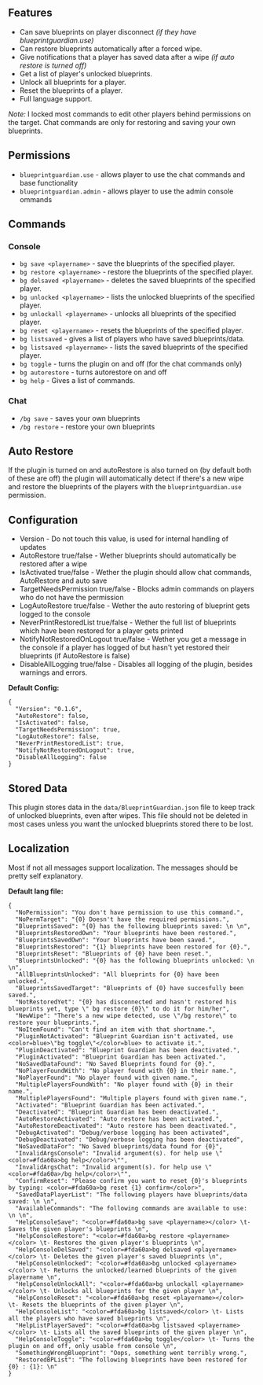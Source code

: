 ## Features

* Can save blueprints on player disconnect *(if they have blueprintguardian.use)*
* Can restore blueprints automatically after a forced wipe.
* Give notifications that a player has saved data after a wipe *(if auto restore is turned off)*
* Get a list of player's unlocked blueprints.
* Unlock all blueprints for a player.
* Reset the blueprints of a player.
* Full language support.

*Note:* I locked most commands to edit other players behind permissions on the target. Chat commands are only for restoring and saving your own blueprints.

## Permissions

* `blueprintguardian.use` - allows player to use the chat commands and base functionality
* `blueprintguardian.admin` - allows player to use the admin console ommands

## Commands

### Console

* `bg save <playername>` - save the blueprints of the specified player.
* `bg restore <playername>` - restore the blueprints of the specified player.
* `bg delsaved <playername>` - deletes the saved blueprints of the specified player.
* `bg unlocked <playername>` - lists the unlocked blueprints of the specified player.
* `bg unlockall <playername>` - unlocks all blueprints of the specified player.
* `bg reset <playername>` - resets the blueprints of the specified player.
* `bg listsaved` - gives a list of players who have saved blueprints/data.
* `bg listsaved <playername>` - lists the saved blueprints of the specified player.
* `bg toggle` - turns the plugin on and off (for the chat commands only)
* `bg autorestore` - turns autorestore on and off
* `bg help` - Gives a list of commands.

### Chat

* `/bg save` - saves your own blueprints
* `/bg restore` - restore your own blueprints

## Auto Restore

If the plugin is turned on and autoRestore is also turned on (by default both of these are off) the plugin will automatically detect if there's a new wipe and restore the blueprints of the players with the `blueprintguardian.use` permission.

## Configuration

* Version - Do not touch this value, is used for internal handling of updates
* AutoRestore true/false - Wether blueprints should automatically be restored after a wipe
* IsActivated true/false - Wether the plugin should allow chat commands, AutoRestore and auto save
* TargetNeedsPermission true/false - Blocks admin commands on players who do not have the permission
* LogAutoRestore true/false - Wether the auto restoring of blueprint gets logged to the console
* NeverPrintRestoredList true/false - Wether the full list of blueprints which have been restored for a player gets printed
* NotifyNotRestoredOnLogout true/false - Wether you get a message in the console if a player has logged of but hasn't yet restored their blueprints (if AutoRestore is false)
* DisableAllLogging true/false - Disables all logging of the plugin, besides warnings and errors.

**Default Config:**
```
{
  "Version": "0.1.6",
  "AutoRestore": false,
  "IsActivated": false,
  "TargetNeedsPermission": true,
  "LogAutoRestore": false,
  "NeverPrintRestoredList": true,
  "NotifyNotRestoredOnLogout": true,
  "DisableAllLogging": false
}
```
## Stored Data

This plugin stores data in the `data/BlueprintGuardian.json` file to keep track of unlocked blueprints, even after wipes. This file should not be deleted in most cases unless you want the unlocked blueprints stored there to be lost.

## Localization
Most if not all messages support localization. The messages should be pretty self explanatory.

**Default lang file:**
```
{
  "NoPermission": "You don't have permission to use this command.",
  "NoPermTarget": "{0} Doesn't have the required permissions.",
  "BlueprintsSaved": "{0} has the following blueprints saved: \n \n",
  "BlueprintsRestoredOwn": "Your blueprints have been restored.",
  "BlueprintsSavedOwn": "Your blueprints have been saved.",
  "BlueprintsRestored": "{1} blueprints have been restored for {0}.",
  "BlueprintsReset": "Blueprints of {0} have been reset.",
  "BlueprintsUnlocked": "{0} has the following blueprints unlocked: \n \n",
  "AllBlueprintsUnlocked": "All blueprints for {0} have been unlocked.",
  "BlueprintsSavedTarget": "Blueprints of {0} have succesfully been saved.",
  "NotRestoredYet": "{0} has disconnected and hasn't restored his blueprints yet, type \" bg restore {0}\" to do it for him/her",
  "NewWipe": "There's a new wipe detected, use \"/bg restore\" to restore your blueprints.",
  "NoItemFound": "Can't find an item with that shortname.",
  "PluginNotActivated": "Blueprint Guardian isn't activated, use <color=blue>\"bg toggle\"</color=blue> to activate it.",
  "PluginDeactivated": "Blueprint Guardian has been deactivated.",
  "PluginActivated": "Blueprint Guardian has been activated.",
  "NoSavedDataFound": "No Saved Blueprints found for {0}.",
  "NoPlayerFoundWith": "No player found with {0} in their name.",
  "NoPlayerFound": "No player found with given name.",
  "MultiplePlayersFoundWith": "No player found with {0} in their name.",
  "MultiplePlayersFound": "Multiple players found with given name.",
  "Activated": "Blueprint Guardian has been activated.",
  "Deactivated": "Blueprint Guardian has been deactivated.",
  "AutoRestoreActivated": "Auto restore has been activated.",
  "AutoRestoreDeactivated": "Auto restore has been deactivated.",
  "DebugActivated": "Debug/verbose logging has been activated",
  "DebugDeactivated": "Debug/verbose logging has been deactivated",
  "NoSavedDataFor": "No Saved blueprints/data found for {0}",
  "InvalidArgsConsole": "Invalid argument(s). for help use \"<color=#fda60a>bg help</color>\"",
  "InvalidArgsChat": "Invalid argument(s). for help use \"<color=#fda60a>/bg help</color>\"",
  "ConfirmReset": "Please confirm you want to reset {0}'s blueprints by typing: <color=#fda60a>bg reset {1} confirm</color>",
  "SavedDataPlayerList": "The following players have blueprints/data saved: \n \n",
  "AvailableCommands": "The following commands are available to use: \n \n",
  "HelpConsoleSave": "<color=#fda60a>bg save <playername></color> \t- Saves the given player's blueprints \n",
  "HelpConsoleRestore": "<color=#fda60a>bg restore <playername></color> \t- Restores the given player's blueprints \n",
  "HelpConsoleDelSaved": "<color=#fda60a>bg delsaved <playername></color> \t- Deletes the given player's saved blueprints \n",
  "HelpConsoleUnlocked": "<color=#fda60a>bg unlocked <playername></color> \t- Returns the unlocked/learned blueprints of the given playername \n",
  "HelpConsoleUnlockAll": "<color=#fda60a>bg unlockall <playername></color> \t- Unlocks all blueprints for the given player \n",
  "HelpConsoleReset": "<color=#fda60a>bg reset <playername></color> \t- Resets the blueprints of the given player \n",
  "HelpConsoleList": "<color=#fda60a>bg listsaved</color> \t- Lists all the players who have saved blueprints \n",
  "HelpListPlayerSaved": "<color=#fda60a>bg listsaved <playername></color> \t- Lists all the saved blueprints of the given player \n",
  "HelpConsoleToggle": "<color=#fda60a>bg toggle</color> \t- Turns the plugin on and off, only usable from console \n",
  "SomethingWrongBlueprint": "Oops, something went terribly wrong.",
  "RestoredBPList": "The following blueprints have been restored for {0} : {1}: \n"
}
```